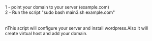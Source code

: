 1 - point your domain to your server (example.com)<br>
2 - Run the script "sudo bash main3.sh example.com"<br>
<br>
<br>nThis script will configure your server and install wordpress.Also it will create virtual host and add your domain.
